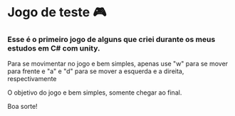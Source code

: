 # Jogo de teste :video_game:

### Esse é o primeiro jogo de alguns que criei durante os meus estudos em C# com unity.

Para se movimentar no jogo e bem simples, apenas use "w" para se mover para frente e "a" e "d" para se mover a esquerda e a direita, respectivamente

O objetivo do jogo e bem simples, somente chegar ao final.



Boa sorte!